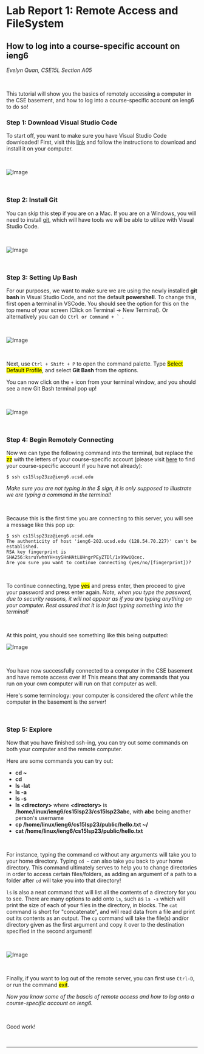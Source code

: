 
# Lab Report 1: Remote Access and FileSystem
## __How to log into a course-specific account on ieng6__
*Evelyn Quan, CSE15L Section A05*

<br/>

This tutorial will show you the basics of remotely accessing a computer in the CSE basement, and how to log into a course-specific account on ieng6 to do so!


### Step 1: Download Visual Studio Code

To start off, you want to make sure you have Visual Studio Code downloaded! First, visit this [link](https://code.visualstudio.com/) and follow the instructions to download and install it on your computer.

<br/>

![Image](https://drive.google.com/uc?id=1Aj_flHfVfU3aDp7WzqGQMShf1i9aHkir)

<br/>

### Step 2: Install Git

You can skip this step if you are on a Mac. If you are on a Windows, you will need to install [git](https://gitforwindows.org/), which will have tools we will be able to utilize with Visual Studio Code.

<br/>

![Image](https://drive.google.com/uc?id=1IXA83iBAqLhzwm1S29kxYrIzOhTs8R6S)

<br/>

### Step 3: Setting Up Bash

For our purposes, we want to make sure we are using the newly installed **git bash** in Visual Studio Code, and not the default **powershell**. To change this, first open a terminal in VSCode. You should see the option for this on the top menu of your screen (Click on Terminal → New Terminal). Or alternatively you can do ``Ctrl or Command + ` ``.

<br/>

![Image](https://drive.google.com/uc?id=1nIHqSM2I0cg7RaM7BUR05KoqO5elErSV)

<br/>

Next, use `Ctrl + Shift + P` to open the command palette. Type <mark>Select Default Profile</mark>, and select **Git Bash** from the options.

You can now click on the + icon from your terminal window, and you should see a new Git Bash terminal pop up!

<br/>

![Image](https://drive.google.com/uc?id=1rItyYEn1c42PMInBeKvTs4Y5JQPXFyqO)

<br/>

### Step 4: Begin Remotely Connecting

Now we can type the following command into the terminal, but replace the <mark>zz</mark> with the letters of your course-specific account (please visit [here](https://sdacs.ucsd.edu/~icc/index.php) to find your course-specific account if you have not already):

```
$ ssh cs15lsp23zz@ieng6.ucsd.edu
```

*Make sure you are not typing in the $ sign, it is only supposed to illustrate we are typing a command in the terminal!*

<br/>

Because this is the first time you are connecting to this server, you will see a message like this pop up:

```
$ ssh cs15lsp23zz@ieng6.ucsd.edu
The authenticity of host 'ieng6-202.ucsd.edu (128.54.70.227)' can't be established.
RSA key fingerprint is SHA256:ksruYwhnYH+sySHnHAtLUHngrPEyZTDl/1x99wUQcec.
Are you sure you want to continue connecting (yes/no/[fingerprint])? 
```
<br/>

To continue connecting, type <mark>yes</mark> and press enter, then proceed to give your password and press enter again. *Note, when you type the password, due to security reasons, it will not appear as if you are typing anything on your computer. Rest assured that it is in fact typing something into the terminal!*

<br/>

At this point, you should see something like this being outputted:

![Image](https://drive.google.com/uc?id=1CKyvM6vA8nUiOV1xDphblbEXAX9TUTJz)

<br/>

You have now successfully connected to a computer in the CSE basement and have remote access over it! This means that any commands that you run on your own computer will run on that computer as well.


Here's some terminology: your computer is considered the *client* while the computer in the basement is the *server*!

<br/>

### Step 5: Explore

Now that you have finished ssh-ing, you can try out some commands on both your computer and the remote computer.

Here are some commands you can try out:


- **cd ~**
- **cd**
- **ls -lat**
- **ls -a**
- **ls -s**
- **ls \<directory>** where **\<directory>** is **/home/linux/ieng6/cs15lsp23/cs15lsp23abc**, with **abc** being another person's username
- **cp /home/linux/ieng6/cs15lsp23/public/hello.txt ~/**
- **cat /home/linux/ieng6/cs15lsp23/public/hello.txt**
 
<br/>
 
For instance, typing the command `cd` without any arguments will take you to your home directory. Typing `cd ~` can also take you back to your home directory. This command ultimately serves to help you to change directories in order to access certain files/folders, as adding an argument of a path to a folder after `cd` will take you into that directory!

`ls` is also a neat command that will list all the contents of a directory for you to see. There are many options to add onto `ls`, such as `ls -s` which will print the size of each of your files in the directory, in blocks. The `cat` command is short for "concatenate", and will read data from a file and print out its contents as an output. The `cp` command will take the file(s) and/or directory given as the first argument and copy it over to the destination specified in the second argument!

<br/>

![Image](https://drive.google.com/uc?id=1_rMANa4pwc1qe1boYC9lxOB3JEAekpnv)

<br/>

Finally, if you want to log out of the remote server, you can first use `Ctrl-D`, or run the command <mark>exit</mark>.

*Now you know some of the bascis of remote access and how to log onto a course-specific account on ieng6.*

<br/>

Good work!

<br/>

---
